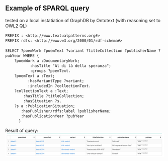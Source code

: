 ## Example of SPARQL query
tested on a local instatiation of GraphDB by Ontotext (with reasoning set to OWL2 QL)

```sparql
PREFIX : <http://www.textualpatterns.org#>
PREFIX rdfs: <http://www.w3.org/2000/01/rdf-schema#>

SELECT ?poemWork ?poemText ?variant ?titleCollection ?publisherName ?pubYear WHERE { 
	?poemWork a :DocumentaryWork; 
           :hasTitle "Al di là della speranza";
           :groups ?poemText.
    ?poemText a :Text;
          :hasVariantType ?variant;
          :includedIn ?collectionText.
    ?collectionText a :Text;
        :hasTitle ?titleCollection;
        :hasSituation ?s.
    ?s a :PublicationSituation;
       :hasPublisher/rdfs:label ?publisherName;
       :hasPublicationYear ?pubYear
      }

```
Result of query:
![Local Image](work-query-result.png)
